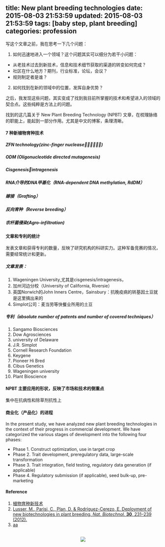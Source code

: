 title: New plant breeding technologies
date: 2015-08-03 21:53:59
updated: 2015-08-03 21:53:59
tags: [baby step, plant breeding]
categories: profession
---

写这个文章之前，我在思考一下几个问题：

1. 如何迅速地进入一个领域？这个问题其实可以细分为若干小问题：
 - 从老技术过去到新技术，信息和技术细节获取的渠道的转变如何完成？
 - 社区在什么地方？期刊，行业标准，论坛，会议？
 - 规则制定者是谁？
2. 如何找到在新的领域中的位置，发挥自身优势？

之后，我发现这些问题，其实变成了找到我目前所掌握的技术和希望进入的领域的契合点。这些纯粹是方法上的问题。

找到的这几篇关于 New Plant Breeding Technology (NPBT) 文章，在梳理脉络的职能上，能起到一部分作用。尤其是中文的博客，条理清晰。

#### 7 种新植物育种技术

##### ZFN technology(zinc-finger nuclease􏲥􏲦􏲧􏲨􏰅􏰆)

##### ODM (Oligonucleotide directed mutagenesis)

##### Cisgenesis􏰨intragenesis

##### RNA介导的DNA甲基化（RNA-dependent DNA methylation, RdDM）

##### 嫁接（Grafting）

##### 反向育种（Reverse breeding）

##### 农杆菌侵染(Agro-infiltration)

#### 文章和专利的统计

发表文章和获得专利的数量，反映了研究机构的科研实力。这种军备竞赛的情况，需要经常统计和更新。

##### 文章发表：

 1. Wageningen University,尤其是cisgenesis/intragenesis，
 2. 加州河边分校（University of California, Riversie）
 3. 英国Norwich的John Inners Centre，Sainsbury：抗晚疫病的转基因土豆就是这里搞出来的
 4. Simplot公司：麦当劳等快餐业所用的土豆

##### 专利（absolute number of patents and number of covered techniques）

 1. Sangamo Biosciences
 2. Dow Agrosciences
 3. university of Delaware
 4. J.R. Simplot
 5. Cornell Research Foundation
 6. Keygene
 7. Pioneer Hi Bred
 8. Cibus Genetics
 9. Wageningen university
 10. Plant Bioscience


#### NPBT 主要应用的形状，反映了市场和技术的侧重点

集中在抗病性和除草剂抗性上

#### 商业化（产品化）的进程

In the present study, we have analyzed new plant breeding technologies in the context of their progress in commercial development. We have categorized the various stages of development into the following four phases:
- Phase 1. Construct optimization, use in target crop- Phase 2. Trait development, preregulatory data, large-scale transformation- Phase 3. Trait integration, field testing, regulatory data generation (if applicable)- Phase 4. Regulatory submission (if applicable), seed bulk-up, pre-marketing
 
 


#### Reference
1. [植物育种新技术](http://linxiao.name/archives/478)
2. [Lusser, M., Parisi, C., Plan, D. & Rodríguez-Cerezo, E. Deployment of new biotechnologies in plant breeding. _Nat. Biotechnol._ **30**, 231–239 (2012).](http://www.ncbi.nlm.nih.gov/pubmed/?term=22398616)
3. [aa](bb)

<br>
<div align=center>
<img src="http://daweih.github.io/images/wechat_small_black.jpg">
</div>